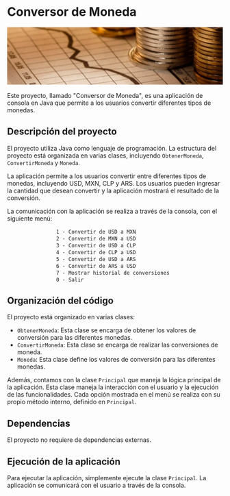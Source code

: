 # Conversor de Moneda
<img src="/imagenes-conversor/BANNER-CONVERSOR.png">

Este proyecto, llamado "Conversor de Moneda", es una aplicación de consola en Java que permite a los usuarios convertir diferentes tipos de monedas.

## Descripción del proyecto
El proyecto utiliza Java como lenguaje de programación. La estructura del proyecto está organizada en varias clases, incluyendo `ObtenerMoneda`, `ConvertirMoneda` y `Moneda`.

La aplicación permite a los usuarios convertir entre diferentes tipos de monedas, incluyendo USD, MXN, CLP y ARS. Los usuarios pueden ingresar la cantidad que desean convertir y la aplicación mostrará el resultado de la conversión.

La comunicación con la aplicación se realiza a través de la consola, con el siguiente menú:

                    1 - Convertir de USD a MXN
                    2 - Convertir de MXN a USD
                    3 - Convertir de USD a CLP
                    4 - Convertir de CLP a USD
                    5 - Convertir de USD a ARS
                    6 - Convertir de ARS a USD
                    7 - Mostrar historial de conversiones
                    0 - Salir

## Organización del código
El proyecto está organizado en varias clases:

- `ObtenerMoneda`: Esta clase se encarga de obtener los valores de conversión para las diferentes monedas.
- `ConvertirMoneda`: Esta clase se encarga de realizar las conversiones de moneda.
- `Moneda`: Esta clase define los valores de conversión para las diferentes monedas.

Además, contamos con la clase `Principal` que maneja la lógica principal de la aplicación. Esta clase maneja la interacción con el usuario y la ejecución de las funcionalidades. Cada opción mostrada en el menú se realiza con su propio método interno, definido en `Principal`.

## Dependencias
El proyecto no requiere de dependencias externas.

## Ejecución de la aplicación
Para ejecutar la aplicación, simplemente ejecute la clase `Principal`. La aplicación se comunicará con el usuario a través de la consola.
